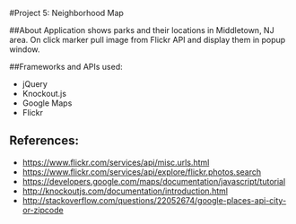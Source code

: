 
#Project 5:  Neighborhood Map

##About
Application shows parks and their locations in Middletown, NJ area. 
On click marker pull image from Flickr API and display them in popup window.

##Frameworks and APIs used:
- jQuery
- Knockout.js
- Google Maps
- Flickr


## References:
- https://www.flickr.com/services/api/misc.urls.html
- https://www.flickr.com/services/api/explore/flickr.photos.search
- https://developers.google.com/maps/documentation/javascript/tutorial
- http://knockoutjs.com/documentation/introduction.html
- http://stackoverflow.com/questions/22052674/google-places-api-city-or-zipcode
